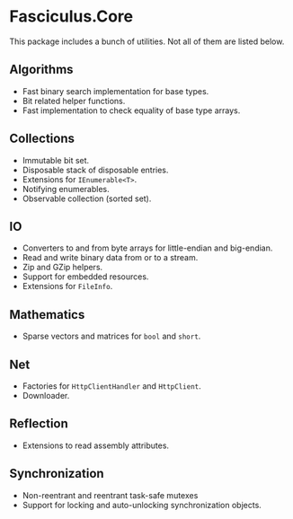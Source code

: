 ﻿# Fasciculus.Core

This package includes a bunch of utilities. Not all of them are listed below.

## Algorithms

- Fast binary search implementation for base types.
- Bit related helper functions.
- Fast implementation to check equality of base type arrays.

## Collections

- Immutable bit set.
- Disposable stack of disposable entries.
- Extensions for `IEnumerable<T>`.
- Notifying enumerables.
- Observable collection (sorted set).

## IO

- Converters to and from byte arrays for little-endian and big-endian.
- Read and write binary data from or to a stream.
- Zip and GZip helpers.
- Support for embedded resources.
- Extensions for `FileInfo`.

## Mathematics

- Sparse vectors and matrices for `bool` and `short`.

## Net

- Factories for `HttpClientHandler` and `HttpClient`.
- Downloader.

## Reflection

- Extensions to read assembly attributes.

## Synchronization

- Non-reentrant and reentrant task-safe mutexes
- Support for locking and auto-unlocking synchronization objects.
